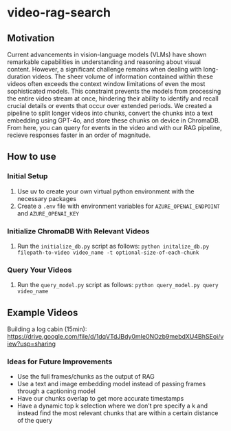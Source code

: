 # video-rag-search

## Motivation
Current advancements in vision-language models (VLMs) have shown remarkable capabilities in understanding and reasoning about visual content. However, a significant challenge remains when dealing with long-duration videos. The sheer volume of information contained within these videos often exceeds the context window limitations of even the most sophisticated models. This constraint prevents the models from processing the entire video stream at once, hindering their ability to identify and recall crucial details or events that occur over extended periods. We created a pipeline to split longer videos into chunks, convert the chunks into a text embedding using GPT-4o, and store these chunks on device in ChromaDB. From here, you can query for events in the video and with our RAG pipeline, recieve responses faster in an order of magnitude.

## How to use
### Initial Setup
1. Use uv to create your own virtual python environment with the necessary packages
2. Create a `.env` file with environment variables for `AZURE_OPENAI_ENDPOINT` and `AZURE_OPENAI_KEY`

### Initialize ChromaDB With Relevant Videos
1. Run the `initialize_db.py` script as follows: `python initalize_db.py filepath-to-video video_name -t optional-size-of-each-chunk`

### Query Your Videos
1. Run the `query_model.py` script as follows: `python query_model.py query video_name`

## Example Videos

Building a log cabin (15min): https://drive.google.com/file/d/1dqVTdJBdy0mIe0NOzb9mebdXU4BhSEoj/view?usp=sharing

### Ideas for Future Improvements
- Use the full frames/chunks as the output of RAG
- Use a text and image embedding model instead of passing frames through a captioning model
- Have our chunks overlap to get more accurate timestamps
- Have a dynamic top k selection where we don’t pre specify a k and instead find the most relevant chunks that are within a certain distance of the query
